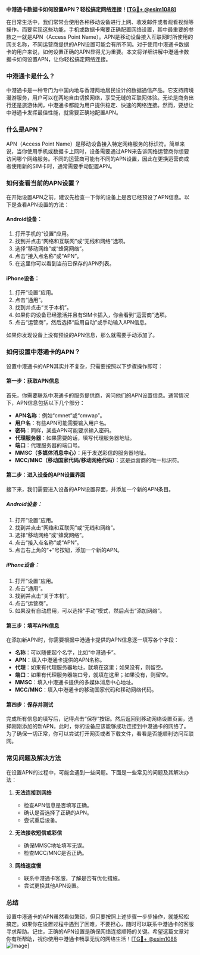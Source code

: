 **中港通卡数据卡如何設置APN？轻松搞定网络连接！[[TG💪+ @esim1088](https://t.me/s/esim1088)]**

在日常生活中，我们常常会使用各种移动设备进行上网、收发邮件或者观看视频等操作。而要实现这些功能，手机或数据卡需要正确配置网络设置，其中最重要的参数之一就是APN（Access Point Name）。APN是移动设备接入互联网时所使用的网关名称，不同运营商提供的APN设置可能会有所不同。对于使用中港通卡数据卡的用户来说，如何设置正确的APN显得尤为重要。本文将详细讲解中港通卡数据卡如何设置APN，让你轻松搞定网络连接。

### 中港通卡是什么？

中港通卡是一种专门为中国内地与香港两地居民设计的数据通信产品。它支持跨境漫游服务，用户可以在两地自由切换网络，享受无缝的互联网体验。无论是商务出行还是旅游休闲，中港通卡都能为用户提供稳定、快速的网络连接。然而，要想让中港通卡发挥最佳性能，就需要正确地配置APN。

### 什么是APN？

APN（Access Point Name）是移动设备接入特定网络服务的标识符。简单来说，当你使用手机或数据卡上网时，设备需要通过APN来告诉网络运营商你想要访问哪个网络服务。不同的运营商可能有不同的APN设置，因此在更换运营商或者使用新的SIM卡时，通常需要手动配置APN。

### 如何查看当前的APN设置？

在开始设置APN之前，建议先检查一下你的设备上是否已经预设了APN信息。以下是查看APN设置的方法：

#### Android设备：
1. 打开手机的“设置”应用。
2. 找到并点击“网络和互联网”或“无线和网络”选项。
3. 选择“移动网络”或“蜂窝网络”。
4. 点击“接入点名称”或“APN”。
5. 在这里你可以看到当前已保存的APN列表。

#### iPhone设备：
1. 打开“设置”应用。
2. 点击“通用”。
3. 找到并点击“关于本机”。
4. 如果你的设备已经激活并且有SIM卡插入，你会看到“运营商”选项。
5. 点击“运营商”，然后选择“启用自动”或手动输入APN信息。

如果你发现设备上没有预设的APN信息，那么就需要手动添加了。

### 如何设置中港通卡的APN？

设置中港通卡的APN其实并不复杂，只需要按照以下步骤操作即可：

#### 第一步：获取APN信息
首先，你需要联系中港通卡的服务提供商，询问他们的APN设置信息。通常情况下，APN信息包括以下几个部分：
- **APN名称**：例如“cmnet”或“cmwap”。
- **用户名**：有些APN可能需要输入用户名。
- **密码**：同样，某些APN可能要求输入密码。
- **代理服务器**：如果需要的话，填写代理服务器地址。
- **端口**：代理服务器的端口号。
- **MMSC（多媒体消息中心）**：用于发送彩信的服务器地址。
- **MCC/MNC（移动国家代码/移动网络代码）**：这是运营商的唯一标识符。

#### 第二步：进入设备的APN设置界面
接下来，我们需要进入设备的APN设置界面，并添加一个新的APN条目。

##### Android设备：
1. 打开“设置”应用。
2. 找到并点击“网络和互联网”或“无线和网络”。
3. 选择“移动网络”或“蜂窝网络”。
4. 点击“接入点名称”或“APN”。
5. 点击右上角的“+”号按钮，添加一个新的APN。

##### iPhone设备：
1. 打开“设置”应用。
2. 点击“通用”。
3. 找到并点击“关于本机”。
4. 点击“运营商”。
5. 如果没有自动启用，可以选择“手动”模式，然后点击“添加网络”。

#### 第三步：填写APN信息
在添加新APN时，你需要根据中港通卡提供的APN信息逐一填写各个字段：

- **名称**：可以随便起个名字，比如“中港通卡”。
- **APN**：填入中港通卡提供的APN名称。
- **代理**：如果有代理服务器地址，就填在这里；如果没有，则留空。
- **端口**：如果有代理服务器端口号，就填在这里；如果没有，则留空。
- **MMSC**：填入中港通卡提供的多媒体消息中心地址。
- **MCC/MNC**：填入中港通卡的移动国家代码和移动网络代码。

#### 第四步：保存并测试
完成所有信息的填写后，记得点击“保存”按钮。然后返回到移动网络设置页面，选择刚刚添加的新APN。此时，你的设备应该能够成功连接到中港通卡的网络了。为了确保一切正常，你可以尝试打开网页或者下载文件，看看是否能顺利访问互联网。

### 常见问题及解决方法

在设置APN的过程中，可能会遇到一些问题。下面是一些常见的问题及其解决办法：

1. **无法连接到网络**
   - 检查APN信息是否填写正确。
   - 确认是否选择了正确的APN。
   - 尝试重启设备。

2. **无法接收短信或彩信**
   - 确保MMSC地址填写无误。
   - 检查MCC/MNC是否正确。

3. **网络速度慢**
   - 联系中港通卡客服，了解是否有优化措施。
   - 尝试更换其他APN设置。

### 总结

设置中港通卡的APN虽然看似繁琐，但只要按照上述步骤一步步操作，就能轻松搞定。如果你在设置过程中遇到了困难，不要担心，随时可以联系中港通卡的客服寻求帮助。记住，正确的APN设置是确保网络连接顺畅的关键。希望这篇文章对你有所帮助，祝你使用中港通卡畅享无忧的网络生活！[[TG💪+ @esim1088](https://t.me/s/esim1088) ![Image](https://i.postimg.cc/4NQfJmqS/Snipaste-2025-05-13-00-14-12.png)]